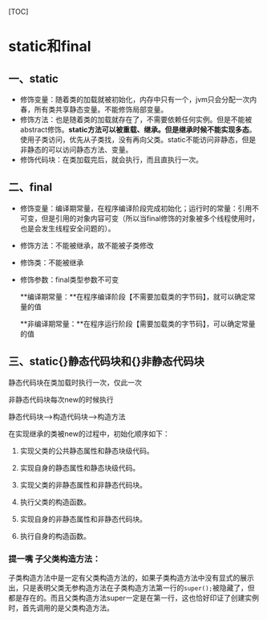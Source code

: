 [TOC]

# static和final

## 一、static

* 修饰变量：随着类的加载就被初始化，内存中只有一个，jvm只会分配一次内春，所有类共享静态变量。不能修饰局部变量。
* 修饰方法：也是随着类的加载就存在了，不需要依赖任何实例。但是不能被abstract修饰。**static方法可以被重载、继承。但是继承时候不能实现多态**。使用子类访问，优先从子类找，没有再向父类。static不能访问非静态，但是非静态的可以访问静态方法、变量。
* 修饰代码块：在类加载完后，就会执行，而且直执行一次。

## 二、final

* 修饰变量：编译期常量，在程序编译阶段完成初始化；运行时的常量：引用不可变，但是引用的对象内容可变（所以当final修饰的对象被多个线程使用时，也是会发生线程安全问题的）。

* 修饰方法：不能被继承，故不能被子类修改

* 修饰类：不能被继承

* 修饰参数：final类型参数不可变

  **编译期常量：**在程序编译阶段【不需要加载类的字节码】，就可以确定常量的值

  **非编译期常量：**在程序运行阶段【需要加载类的字节码】，可以确定常量的值

## 三、static{}静态代码块和{}非静态代码块

静态代码块在类加载时执行一次，仅此一次

非静态代码块每次new的时候执行

静态代码块-->构造代码块-->构造方法

在实现继承的类被new的过程中，初始化顺序如下：

1. 实现父类的公共静态属性和静态块级代码。

2. 实现自身的静态属性和静态块级代码。

3. 实现父类的非静态属性和非静态代码块。

4. 执行父类的构造函数。

5. 实现自身的非静态属性和非静态代码块。

6. 执行自身的构造函数。

### 提一嘴 子父类构造方法：

子类构造方法中是一定有父类构造方法的，如果子类构造方法中没有显式的展示出，只是表明父类无参构造方法在子类构造方法第一行的``super();``被隐藏了，但都是存在的。而且父类构造方法super一定是在第一行，这也恰好印证了创建实例时，首先调用的是父类构造方法。